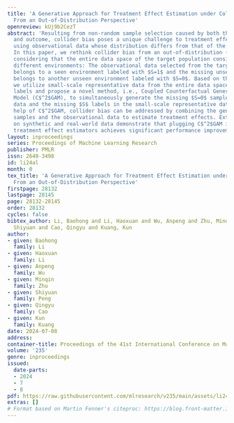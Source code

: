 ```yaml
---
title: 'A Generative Approach for Treatment Effect Estimation under Collider Bias:
  From an Out-of-Distribution Perspective'
openreview: kUj9b2CezT
abstract: 'Resulting from non-random sample selection caused by both the treatment
  and outcome, collider bias poses a unique challenge to treatment effect estimation
  using observational data whose distribution differs from that of the target population.
  In this paper, we rethink collider bias from an out-of-distribution (OOD) perspective,
  considering that the entire data space of the target population consists of two
  different environments: The observational data selected from the target population
  belongs to a seen environment labeled with $S=1$ and the missing unselected data
  belongs to another unseen environment labeled with $S=0$. Based on this OOD formulation,
  we utilize small-scale representative data from the entire data space with no environmental
  labels and propose a novel method, i.e., Coupled Counterfactual Generative Adversarial
  Model (C$^2$GAM), to simultaneously generate the missing $S=0$ samples in observational
  data and the missing $S$ labels in the small-scale representative data. With the
  help of C$^2$GAM, collider bias can be addressed by combining the generated $S=0$
  samples and the observational data to estimate treatment effects. Extensive experiments
  on synthetic and real-world data demonstrate that plugging C$^2$GAM into existing
  treatment effect estimators achieves significant performance improvements.'
layout: inproceedings
series: Proceedings of Machine Learning Research
publisher: PMLR
issn: 2640-3498
id: li24al
month: 0
tex_title: 'A Generative Approach for Treatment Effect Estimation under Collider Bias:
  From an Out-of-Distribution Perspective'
firstpage: 28132
lastpage: 28145
page: 28132-28145
order: 28132
cycles: false
bibtex_author: Li, Baohong and Li, Haoxuan and Wu, Anpeng and Zhu, Minqin and Peng,
  Shiyuan and Cao, Qingyu and Kuang, Kun
author:
- given: Baohong
  family: Li
- given: Haoxuan
  family: Li
- given: Anpeng
  family: Wu
- given: Minqin
  family: Zhu
- given: Shiyuan
  family: Peng
- given: Qingyu
  family: Cao
- given: Kun
  family: Kuang
date: 2024-07-08
address:
container-title: Proceedings of the 41st International Conference on Machine Learning
volume: '235'
genre: inproceedings
issued:
  date-parts:
  - 2024
  - 7
  - 8
pdf: https://raw.githubusercontent.com/mlresearch/v235/main/assets/li24al/li24al.pdf
extras: []
# Format based on Martin Fenner's citeproc: https://blog.front-matter.io/posts/citeproc-yaml-for-bibliographies/
---
```

